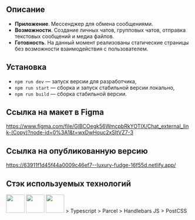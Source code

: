 ## Описание

- **Приложение**. Мессенджер для обмена сообщениями.
- **Возможности**. Создание личных чатов, групповых чатов, отправка текстовых сообщений и медиа файлов.
- **Готовность**. На данный момент реализованы статические страницы без возможности взаимодействия с пользователем.

## Установка

- `npm run dev` — запуск версии для разработчика,
- `npm run start` — сборка и запуск стабильной версии локально,
- `npm run build` — сборка стабильной версии.

## Ссылка на макет в Figma
https://www.figma.com/file/GlBCOegk56WmcpbRkYOTIX/Chat_external_link-(Copy)?node-id=0%3A1&t=wxDwHouc2xSItVZ7-3

## Ссылка на опубликованную версию
https://63911f1d45f44a0009c46ef7--luxury-fudge-16f55d.netlify.app/

## Стэк используемых технологий 
<img src="https://cdn-icons-png.flaticon.com/512/5968/5968381.png" width="50">
<img src="https://camo.githubusercontent.com/a2ebaaedf9af41416a2717b3a28f405b39535397f4463c5c5119146c84c240f9/68747470733a2f2f706f73746373732e6f72672f6c6f676f2e737667" width="50">
<img src="https://cdn.tutsplus.com/net/uploads/legacy/2143_handlebars/handlebars-thumb.jpg" width="50">
> Typescript
> Parcel
> Handlebars JS
> PostCSS
